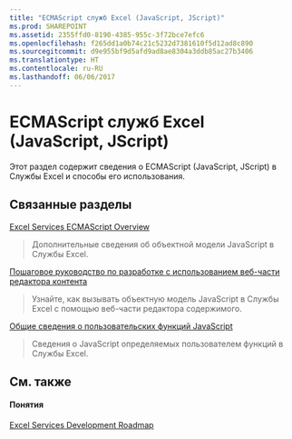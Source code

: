 ```yaml
---
title: "ECMAScript служб Excel (JavaScript, JScript)"
ms.prod: SHAREPOINT
ms.assetid: 2355ffd0-8190-4385-955c-3f72bce7efc6
ms.openlocfilehash: f265dd1a0b74c21c5232d7381610f5d12ad8c890
ms.sourcegitcommit: d9e955bf9d5afd9ad8ae8304a3ddb85ac27b3406
ms.translationtype: HT
ms.contentlocale: ru-RU
ms.lasthandoff: 06/06/2017
---
```

# <a name="excel-services-ecmascript-javascript-jscript"></a>ECMAScript служб Excel (JavaScript, JScript)

Этот раздел содержит сведения о ECMAScript (JavaScript, JScript) в Службы Excel и способы его использования.
  
    
    


## <a name="related-sections"></a>Связанные разделы


 [Excel Services ECMAScript Overview](excel-services-ecmascript-overview)
  
    
    
> Дополнительные сведения об объектной модели JavaScript в Службы Excel.
    
  
 [Пошаговое руководство по разработке с использованием веб-части редактора контента](walkthrough-developing-using-the-content-editor-web-part)
  
    
    
> Узнайте, как вызывать объектную модель JavaScript в Службы Excel с помощью веб-части редактора содержимого.
    
  
 [Общие сведения о пользовательских функций JavaScript](javascript-user-defined-functions-overview)
  
    
    
> Сведения о JavaScript определяемых пользователем функций в Службы Excel.
    
  

## <a name="see-also"></a>См. также


#### <a name="concepts"></a>Понятия


  
    
    
 [Excel Services Development Roadmap](excel-services-development-roadmap)
